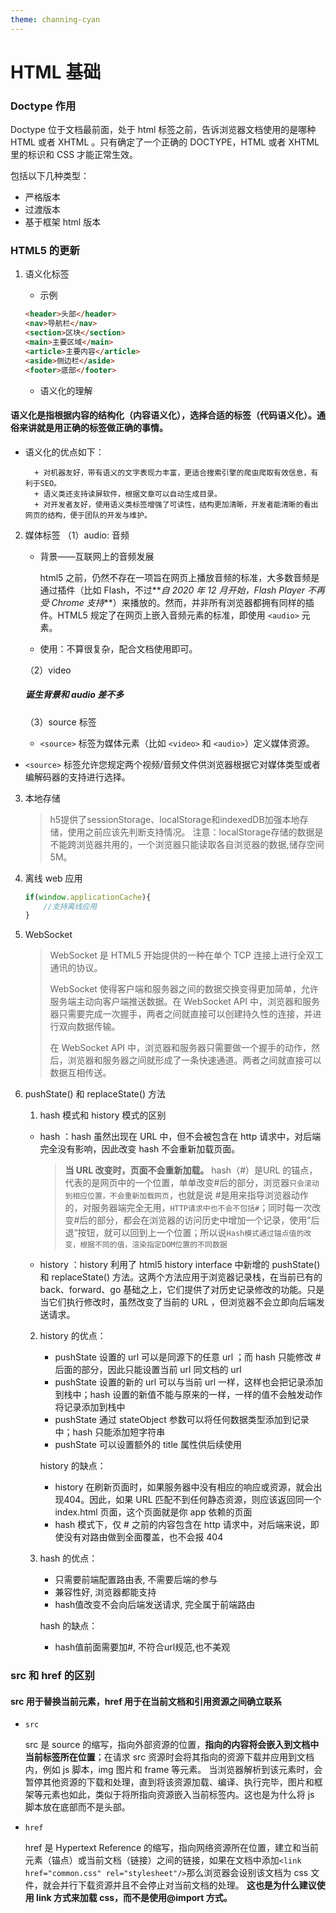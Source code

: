 ```yaml
---
theme: channing-cyan
---
```


# HTML 基础

### Doctype 作用

Doctype 位于文档最前面，处于 html 标签之前，告诉浏览器文档使用的是哪种 HTML 或者 XHTML 。只有确定了一个正确的 DOCTYPE，HTML 或者 XHTML 里的标识和 CSS 才能正常生效。</br>

包括以下几种类型：

- 严格版本
- 过渡版本
- 基于框架 html 版本

### HTML5 的更新

1. 语义化标签

   - 示例

   ```html
   <header>头部</header>
   <nav>导航栏</nav>
   <section>区块</section>
   <main>主要区域</main>
   <article>主要内容</article>
   <aside>侧边栏</aside>
   <footer>底部</footer>
   ```

   - 语义化的理解

#### 语义化是指根据内容的结构化（内容语义化），选择合适的标签（代码语义化）。通俗来讲就是⽤正确的标签做正确的事情。

- 语义化的优点如下：

        + 对机器友好，带有语义的⽂字表现⼒丰富，更适合搜索引擎的爬⾍爬取有效信息，有利于SEO。
        + 语义类还⽀持读屏软件，根据⽂章可以⾃动⽣成⽬录。
        + 对开发者友好，使⽤语义类标签增强了可读性，结构更加清晰，开发者能清晰的看出⽹⻚的结构，便于团队的开发与维护。

2. 媒体标签
   （1）audio: 音频

   - 背景——互联网上的音频发展

     html5 之前，仍然不存在一项旨在网页上播放音频的标准，大多数音频是通过插件（比如 Flash，不过**_自 2020 年 12 月开始，Flash Player 不再受 Chrome 支持_**）来播放的。然而，并非所有浏览器都拥有同样的插件。HTML5 规定了在网页上嵌入音频元素的标准，即使用 `<audio>` 元素。

   - 使用：不算很复杂，配合文档使用即可。
   
   （2）video
   
   ##### 	诞生背景和 audio 差不多
   
   （3）source 标签
   
   - `<source>` 标签为媒体元素（比如 `<video>` 和 `<audio>`）定义媒体资源。
- `<source>` 标签允许您规定两个视频/音频文件供浏览器根据它对媒体类型或者编解码器的支持进行选择。
	
3. 本地存储

   > h5提供了sessionStorage、localStorage和indexedDB加强本地存储，使用之前应该先判断支持情况。
   > 注意：localStorage存储的数据是不能跨浏览器共用的，一个浏览器只能读取各自浏览器的数据,储存空间5M。

4. 离线 web 应用

   ```js
   if(window.applicationCache){
       //支持离线应用
   }
   ```

5. WebSocket

   > WebSocket 是 HTML5 开始提供的一种在单个 TCP 连接上进行全双工通讯的协议。
   >
   > WebSocket 使得客户端和服务器之间的数据交换变得更加简单，允许服务端主动向客户端推送数据。在 WebSocket API 中，浏览器和服务器只需要完成一次握手，两者之间就直接可以创建持久性的连接，并进行双向数据传输。
   >
   > 在 WebSocket API 中，浏览器和服务器只需要做一个握手的动作，然后，浏览器和服务器之间就形成了一条快速通道。两者之间就直接可以数据互相传送。

6. pushState() 和 replaceState() 方法

   1. hash 模式和 history 模式的区别

     + hash ：hash 虽然出现在 URL 中，但不会被包含在 http 请求中，对后端完全没有影响，因此改变 hash 不会重新加载页面。

       > **当 URL 改变时，页面不会重新加载。** hash（#）是URL 的锚点，代表的是网页中的一个位置，单单改变#后的部分，浏览器`只会滚动到相应位置，不会重新加载网页`，也就是说 #是用来指导浏览器动作的，对服务器端完全无用，`HTTP请求中也不会不包括#`；同时每一次改变#后的部分，都会在浏览器的访问历史中增加一个记录，使用”后退”按钮，就可以回到上一个位置；所以说`Hash模式通过锚点值的改变，根据不同的值，渲染指定DOM位置的不同数据`

     + history ：history 利用了 html5 history interface 中新增的 pushState() 和 replaceState() 方法。这两个方法应用于浏览器记录栈，在当前已有的 back、forward、go 基础之上，它们提供了对历史记录修改的功能。只是当它们执行修改时，虽然改变了当前的 URL ，但浏览器不会立即向后端发送请求。

   2. history 的优点：

      - pushState 设置的 url 可以是同源下的任意 url ；而 hash 只能修改 # 后面的部分，因此只能设置当前 url 同文档的 url
      - pushState 设置的新的 url 可以与当前 url 一样，这样也会把记录添加到栈中；hash 设置的新值不能与原来的一样，一样的值不会触发动作将记录添加到栈中
      - pushState 通过 stateObject 参数可以将任何数据类型添加到记录中；hash 只能添加短字符串
      - pushState 可以设置额外的 title 属性供后续使用

      history 的缺点：

      - history 在刷新页面时，如果服务器中没有相应的响应或资源，就会出现404。因此，如果 URL 匹配不到任何静态资源，则应该返回同一个 index.html 页面，这个页面就是你 app 依赖的页面
      - hash 模式下，仅 # 之前的内容包含在 http 请求中，对后端来说，即使没有对路由做到全面覆盖，也不会报 404
      
   3. hash 的优点：

      - 只需要前端配置路由表, 不需要后端的参与
      - 兼容性好, 浏览器都能支持
      - hash值改变不会向后端发送请求, 完全属于前端路由

      hash 的缺点：

      - hash值前面需要加#, 不符合url规范,也不美观

### src 和 href 的区别

#### src ⽤于替换当前元素，href ⽤于在当前⽂档和引⽤资源之间确⽴联系

- `src`

  src 是 source 的缩写，指向外部资源的位置，**指向的内容将会嵌⼊到⽂档中当前标签所在位置**；在请求 src 资源时会将其指向的资源下载并应⽤到⽂档内，例如 js 脚本，img 图⽚和 frame 等元素。
   当浏览器解析到该元素时，会暂停其他资源的下载和处理，直到将该资源加载、编译、执⾏完毕，图⽚和框架等元素也如此，类似于将所指向资源嵌⼊当前标签内。这也是为什么将 js 脚本放在底部⽽不是头部。

- `href`

  href 是 Hypertext Reference 的缩写，指向⽹络资源所在位置，建⽴和当前元素（锚点）或当前⽂档（链接）之间的链接，如果在⽂档中添加`<link href="common.css" rel="stylesheet"/>`那么浏览器会设别该文档为 css ⽂件，就会并⾏下载资源并且不会停⽌对当前⽂档的处理。 **这也是为什么建议使⽤ link ⽅式来加载 css，⽽不是使⽤@import ⽅式。**
